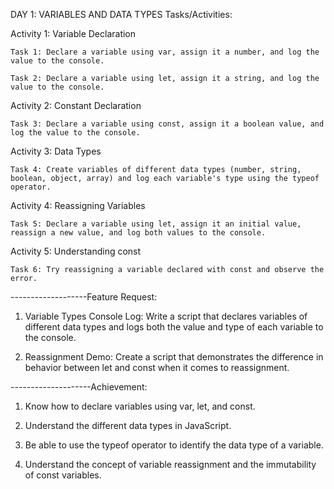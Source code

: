 DAY 1: VARIABLES AND DATA TYPES
Tasks/Activities: 

Activity 1: Variable Declaration 

    Task 1: Declare a variable using var, assign it a number, and log the value to the console. 

    Task 2: Declare a variable using let, assign it a string, and log the value to the console. 

Activity 2: Constant Declaration 

    Task 3: Declare a variable using const, assign it a boolean value, and log the value to the console.

Activity 3: Data Types 

    Task 4: Create variables of different data types (number, string, boolean, object, array) and log each variable's type using the typeof operator.

Activity 4: Reassigning Variables 

    Task 5: Declare a variable using let, assign it an initial value, reassign a new value, and log both values to the console. 
    
Activity 5: Understanding const 

    Task 6: Try reassigning a variable declared with const and observe the error. 
    
-------------------Feature Request: 

1. Variable Types Console Log: Write a script that declares variables of different data types and logs both the value and type of each variable to the console. 

2. Reassignment Demo: Create a script that demonstrates the difference in behavior between let and const when it comes to reassignment.

--------------------Achievement: 

1. Know how to declare variables using var, let, and const. 

2. Understand the different data types in JavaScript. 

3. Be able to use the typeof operator to identify the data type of a variable. 

4. Understand the concept of variable reassignment and the immutability of const variables.
